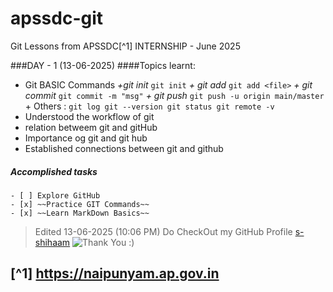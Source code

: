 # apssdc-git
Git Lessons from APSSDC[^1] INTERNSHIP - June 2025

###DAY - 1 (13-06-2025)
####Topics learnt:
  - Git BASIC Commands
       *+git init*
             `git init`
       *+ git add*
             `git add <file>`
       *+ git commit*
             `git commit -m "msg"`
       *+ git push*
             `git push -u origin main/master`
        + Others :
             ```
             git log
             git --version
             git status
             git remote -v
             ``` 
  - Understood the workflow of git
  - relation betweem git and gitHub
  - Importance og git and git hub
  - Established connections between git and github
##### Accomplished tasks
    - [ ] Explore GitHub
    - [x] ~~Practice GIT Commands~~
    - [x] ~~Learn MarkDown Basics~~

> Edited 13-06-2025 (10:06 PM)
> Do CheckOut my GitHub Profile [s-shihaam](https://github.com/s-shihaam/apssdc-git/edit/main/README.md)
![Thank You :)](https://media.istockphoto.com/id/1397892955/photo/thank-you-message-for-card-presentation-business-expressing-gratitude-acknowledgment-and.jpg?s=612x612&w=0&k=20&c=7Lyf2sRAJnX_uiDy3ZEytmirul8pyJWm4l2fxiUtdvk=)

[^1] https://naipunyam.ap.gov.in
-----

